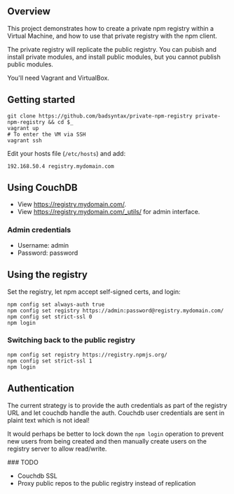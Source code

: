 ## Overview 

This project demonstrates how to create a private npm registry within 
a Virtual Machine, and how to use that private registry with the npm client.

The private registry will replicate the public registry. You can pubish
and install private modules, and install public modules, but you cannot
publish public modules. 

You'll need Vagrant and VirtualBox.

## Getting started

```
git clone https://github.com/badsyntax/private-npm-registry private-npm-registry && cd $_
vagrant up
# To enter the VM via SSH
vagrant ssh
```

Edit your hosts file (`/etc/hosts`) and add:

```
192.168.50.4 registry.mydomain.com
```

## Using CouchDB

* View https://registry.mydomain.com/.
* View https://registry.mydomain.com/_utils/ for admin interface.

### Admin credentials

* Username: admin
* Password: password

## Using the registry

Set the registry, let npm accept self-signed certs, and login:

```
npm config set always-auth true
npm config set registry https://admin:password@registry.mydomain.com/
npm config set strict-ssl 0
npm login
```

### Switching back to the public registry

```
npm config set registry https://registry.npmjs.org/
npm config set strict-ssl 1
npm login
```

## Authentication

The current strategy is to provide the auth credentials as part of the registry URL
and let couchdb handle the auth. Couchdb user credentials are sent in plaint text which is not ideal! 

It would perhaps be better to lock down the `npm login` operation to prevent new users 
from being created and then manually create users on the registry server to allow read/write.

### TODO

* Couchdb SSL
* Proxy public repos to the public registry instead of replication

